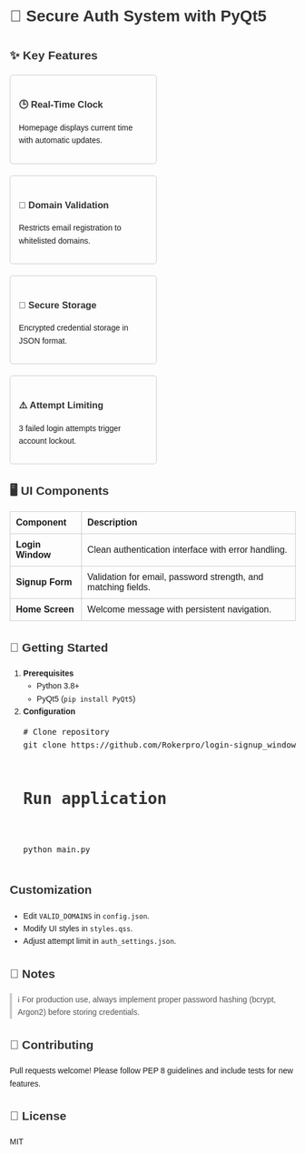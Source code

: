<!DOCTYPE html>
<html lang="en">
<head>
    <meta charset="UTF-8">
    <meta name="viewport" content="width=device-width, initial-scale=1.0">
    <title>🔐 Secure Auth System with PyQt5</title>
    <style>
        body {
            font-family: Arial, sans-serif;
            margin: 20px;
            line-height: 1.6;
        }
        h1, h2, h3 {
            color: #333;
        }
        .features-grid {
            display: flex;
            flex-wrap: wrap;
            gap: 20px;
        }
        .feature-card {
            border: 1px solid #ccc;
            border-radius: 5px;
            padding: 15px;
            width: 45%;
        }
        table {
            width: 100%;
            border-collapse: collapse;
            margin: 20px 0;
        }
        th, td {
            border: 1px solid #ccc;
            padding: 10px;
            text-align: left;
        }
        blockquote {
            border-left: 4px solid #ccc;
            padding-left: 10px;
            margin: 10px 0;
            color: #555;
        }
    </style>
</head>
<body>

<h1>🔐 Secure Auth System with PyQt5</h1>

<h2>✨ Key Features</h2>
<div class="features-grid">
    <div class="feature-card">
        <h3>🕒 Real-Time Clock</h3>
        <p>Homepage displays current time with automatic updates.</p>
    </div>
    <div class="feature-card">
        <h3>📧 Domain Validation</h3>
        <p>Restricts email registration to whitelisted domains.</p>
    </div>
    <div class="feature-card">
        <h3>🔐 Secure Storage</h3>
        <p>Encrypted credential storage in JSON format.</p>
    </div>
    <div class="feature-card">
        <h3>⚠️ Attempt Limiting</h3>
        <p>3 failed login attempts trigger account lockout.</p>
    </div>
</div>

<h2>🖥️ UI Components</h2>
<table>
    <tr>
        <th>Component</th>
        <th>Description</th>
    </tr>
    <tr>
        <td><strong>Login Window</strong></td>
        <td>Clean authentication interface with error handling.</td>
    </tr>
    <tr>
        <td><strong>Signup Form</strong></td>
        <td>Validation for email, password strength, and matching fields.</td>
    </tr>
    <tr>
        <td><strong>Home Screen</strong></td>
        <td>Welcome message with persistent navigation.</td>
    </tr>
</table>

<h2>🚀 Getting Started</h2>
<ol>
    <li><strong>Prerequisites</strong>
        <ul>
            <li>Python 3.8+</li>
            <li>PyQt5 (<code>pip install PyQt5</code>)</li>
        </ul>
    </li>
    <li><strong>Configuration</strong>
        <pre>
# Clone repository
git clone https://github.com/Rokerpro/login-signup_window.git

# Run application
python main.py
        </pre>
    </li>
</ol>

<h2>Customization</h2>
<ul>
    <li>Edit <code>VALID_DOMAINS</code> in <code>config.json</code>.</li>
    <li>Modify UI styles in <code>styles.qss</code>.</li>
    <li>Adjust attempt limit in <code>auth_settings.json</code>.</li>
</ul>

<h2>📝 Notes</h2>
<blockquote>
    <p>ℹ️ For production use, always implement proper password hashing (bcrypt, Argon2) before storing credentials.</p>
</blockquote>

<h2>💖 Contributing</h2>
<p>Pull requests welcome! Please follow PEP 8 guidelines and include tests for new features.</p>

<h2>📄 License</h2>
<p>MIT</p>

</body>
</html>
